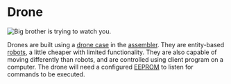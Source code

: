 # Drone

![Big brother is trying to watch you.](item:OpenComputers:item@84)

Drones are built using a [drone case](droneCase1.md) in the [assembler](../block/assembler.md). They are entity-based [robots](../block/robot.md), a little cheaper with limited functionality. They are also capable of moving differently than robots, and are controlled using client program on a computer. The drone will need a configured [EEPROM](eeprom.md) to listen for commands to be executed. 
